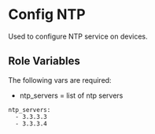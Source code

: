 Config NTP
=========

Used to configure NTP service on devices.


Role Variables
--------------

The following vars are required:

* ntp_servers = list of ntp servers

```
ntp_servers:
  - 3.3.3.3
  - 3.3.3.4
```